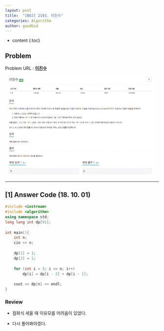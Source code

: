 ```yaml
---
layout: post
title:  "[BOJ] 2193. 이친수"
categories: Algorithm
author: goodGid
---
```

* content
{:toc}

## Problem

Problem URL : **[이친수](https://www.acmicpc.net/problem/2193)**












![](/assets/img/algorithm/2193_1.png)

---


## [1] Answer Code (18. 10. 01)

``` cpp
#include <iostream>
#include <algorithm>
using namespace std;
long long int dp[91];

int main(){
    int n;
    cin >> n;
    
    dp[1] = 1;
    dp[2] = 1;
    
    for (int i = 3; i <= n; i++)
        dp[i] = dp[i - 2] + dp[i - 1];
    
    cout << dp[n] << endl;
}
```

### Review

* 점화식 세울 때 이유모를 어려움이 있었다.

* 다시 풀어봐야겠다.
